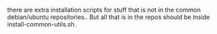 there are extra installation scripts for stuff that is not in the common debian/ubuntu repositories..
But all that is in the repos should be inside install-common-utils.sh.

